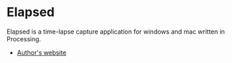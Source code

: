 Elapsed
=============

Elapsed is a time-lapse capture application for windows and mac written in Processing.

* [Author's website](http://www.jackkern.com)


